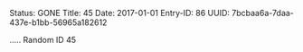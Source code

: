 Status: GONE
Title: 45
Date: 2017-01-01
Entry-ID: 86
UUID: 7bcbaa6a-7daa-437e-b1bb-56965a182612

.....
Random ID 45

